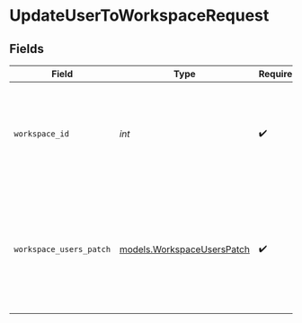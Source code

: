 # UpdateUserToWorkspaceRequest


## Fields

| Field                                                                                          | Type                                                                                           | Required                                                                                       | Description                                                                                    | Example                                                                                        |
| ---------------------------------------------------------------------------------------------- | ---------------------------------------------------------------------------------------------- | ---------------------------------------------------------------------------------------------- | ---------------------------------------------------------------------------------------------- | ---------------------------------------------------------------------------------------------- |
| `workspace_id`                                                                                 | *int*                                                                                          | :heavy_check_mark:                                                                             | Workspace refers to a collection of projects. Workspace ID is unique identifier for workspace. | 4                                                                                              |
| `workspace_users_patch`                                                                        | [models.WorkspaceUsersPatch](../models/workspaceuserspatch.md)                                 | :heavy_check_mark:                                                                             | N/A                                                                                            | {<br/>"patches": [<br/>{<br/>"op": "command",<br/>"path": "invite_resend",<br/>"value": "1"<br/>}<br/>]<br/>} |